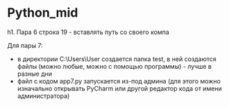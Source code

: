 # Python_mid
h1. Пара 6
строка 19 - вставлять путь со своего компа

Для пары 7:
- в директории C:\Users\User создается папка test, в ней создаются файлы (можно любые, можно с помощью программы) - лучше в разные дни
- файл с кодом app7.py запускается из-под админа (для этого можно изначально открывать PyCharm или другой редактор кода от имени администратора)
